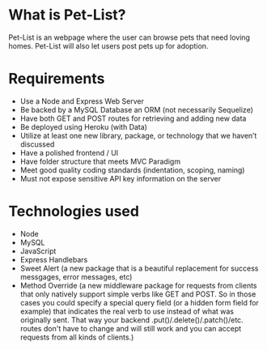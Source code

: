 # What is Pet-List?
Pet-List is an webpage where the user can browse pets that need loving homes. Pet-List will also let users post pets up for adoption. 

# Requirements 
* Use a Node and Express Web Server
* Be backed by a MySQL Database an ORM (not necessarily Sequelize)
* Have both GET and POST routes for retrieving and adding new data
* Be deployed using Heroku (with Data)
* Utilize at least one new library, package, or technology that we haven’t discussed
* Have a polished frontend / UI
* Have folder structure that meets MVC Paradigm
* Meet good quality coding standards (indentation, scoping, naming)
* Must not expose sensitive API key information on the server

# Technologies used
* Node
* MySQL
* JavaScript
* Express Handlebars
* Sweet Alert (a new package that is a beautiful replacement for success messgages, error messages, etc)
* Method Override (a new middleware package for requests from clients that only natively support simple verbs like GET and POST. So in those cases you could specify a special query field (or a hidden form field for example) that indicates the real verb to use instead of what was originally sent. That way your backend .put()/.delete()/.patch()/etc. routes don't have to change and will still work and you can accept requests from all kinds of clients.)

